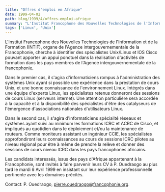 ```yaml
---
title: "Offres d'emploi en Afrique"
date: 1999-04-02
path: blog/1999/4/offres-emploi-afrique
summary: "L'Institut Francophone des Nouvelles Technologies de l'Information et de la Formation (INTIF), organe de l'Agence intergouvernementale de la Francophonie, cherche à identifier des spécialistes Unix/Linux et IOS Cisco pouvant apporter un appui ponctuel dans la réalisation d'activités de formation dans les pays membres de l'Agence intergouvernementale de la francophonie."
tags: ['Linux', 'Unix']
---
```


<P>L'Institut Francophone des Nouvelles Technologies de l'Information et de la
Formation (INTIF), organe de l'Agence intergouvernementale de la
Francophonie, cherche à identifier des spécialistes Unix/Linux et IOS Cisco
pouvant apporter un appui ponctuel dans la réalisation d'activités de
formation dans les pays membres de l'Agence intergouvernementale de la
francophonie.</P>

<P>Dans le premier cas, il s'agira d'informaticiens rompus à
l'administration des systèmes Unix ayant si possible une expérience dans la
prestation de cours Unix, et une bonne connaissance de l'environnement
Linux. Intégrés dans une équipe d'experts Linux, les spécialistes retenus
donneront des sessions de cours Linux (serveurs internet). Une attention
particulière sera accordée à la capacité et à la disponibilité des
spécialistes d'être des catalyseurs de l'émergence d'associations
nationales d'utilisateurs Linux.</P>

<P>Dans le second cas, il s'agira
d'informaticiens spécialité réseaux et systèmes ayant suivi au minimum les
formations ICRC et ACRC de Cisco, et impliqués au quotidien dans le
déploiement et/ou la maintenance de routeurs. Comme moniteurs assistant un
ingénieur CCIE, les spécialistes approfondiront leurs connaissances au
cours de sessions ICRC pilotes au niveau régional pour être à même de
prendre la relève et donner des sessions de cours niveau ICRC dans les pays
francophones africains.</P>

<P>Les candidats interessés, issus des pays d'Afrique
appartenant à la Francophonie, sont invités à faire parvenir leurs CV à P.
Ouedraogo au plus tard le mardi 6 Avril 1999 en insistant sur leur
expérience professionnelle pertinente avec les domaines précités.</P>

<P>Contact: P. Ouedraogo,
<A HREF="mailto:pierre.ouedraogo@francophonie.org">pierre.ouedraogo@francophonie.org</A>.
</P>


